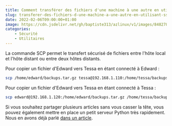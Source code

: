 ```yaml
---
title: Comment transférer des fichiers d'une machine à une autre en utilisant SSH ?
slug: transferer-des-fichiers-d-une-machine-a-une-autre-en-utilisant-ssh
date: 2022-02-06T09:00:00+01:00
image: https://cdn.jsdelivr.net/gh/baptiste313/azlinux/v1/images/8482786/raw.webp
categories:
    - Sécurité
    - Utilitaires
--- 
```


La commande SCP permet le transfert sécurisé de fichiers entre l'hôte local et l'hôte distant ou entre deux hôtes distants.

Pour copier un fichier d'Edward vers Tessa en étant connecté à Edward :

```bash
scp /home/edward/backups.tar.gz tessa@192.168.1.110:/home/tessa/backups.tar.gz
```

Pour copier un fichier d'Edward vers Tessa en étant connecté à Tessa :

```bash
scp edward@192.168.1.120:/home/edward/backups.tar.gz /home/tessa/backups.tar.gz
```

Si vous souhaitez partager plusieurs articles sans vous casser la tête, vous pouvez également mettre en place un petit serveur Python très rapidement. Nous en avons déjà parlé [dans un article](https://azlinux.fr/pourquoi-utiliser-python-comme-serveur-web/).
